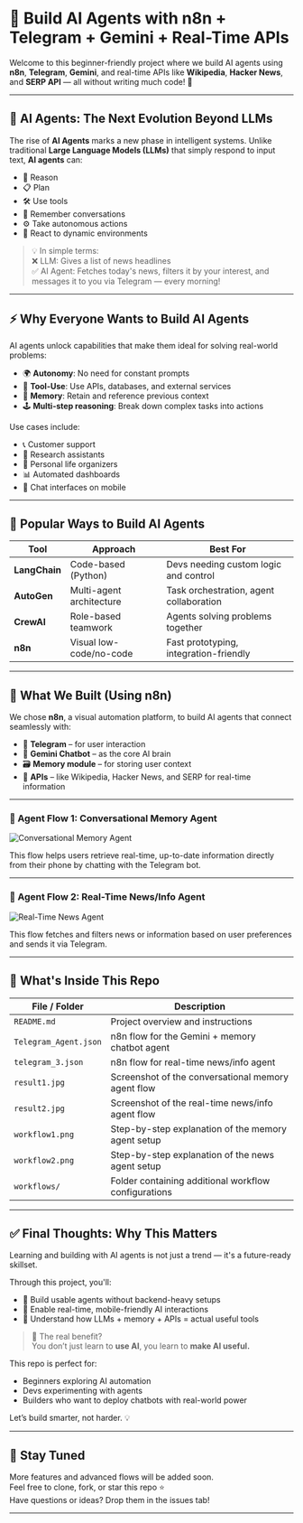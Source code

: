 # 🤖 Build AI Agents with n8n + Telegram + Gemini + Real-Time APIs

Welcome to this beginner-friendly project where we build AI agents using **n8n**, **Telegram**, **Gemini**, and real-time APIs like **Wikipedia**, **Hacker News**, and **SERP API** — all without writing much code! 🔧

---

## 🧠 AI Agents: The Next Evolution Beyond LLMs

The rise of **AI Agents** marks a new phase in intelligent systems. Unlike traditional **Large Language Models (LLMs)** that simply respond to input text, **AI agents** can:

- 🧩 Reason  
- 📋 Plan  
- 🛠️ Use tools  
- 🧠 Remember conversations  
- ⚙️ Take autonomous actions  
- 🔄 React to dynamic environments  

> 💡 In simple terms:  
> ❌ LLM: Gives a list of news headlines  
> ✅ AI Agent: Fetches today's news, filters it by your interest, and messages it to you via Telegram — every morning!

---

## ⚡ Why Everyone Wants to Build AI Agents

AI agents unlock capabilities that make them ideal for solving real-world problems:

- 🌍 **Autonomy**: No need for constant prompts  
- 🔗 **Tool-Use**: Use APIs, databases, and external services  
- 💾 **Memory**: Retain and reference previous context  
- 🕹️ **Multi-step reasoning**: Break down complex tasks into actions  

Use cases include:
- 📞 Customer support  
- 🧪 Research assistants  
- 📅 Personal life organizers  
- 📊 Automated dashboards  
- 🤖 Chat interfaces on mobile  

---

## 🧰 Popular Ways to Build AI Agents

| Tool        | Approach                       | Best For                              |
|-------------|-------------------------------|----------------------------------------|
| **LangChain** | Code-based (Python)           | Devs needing custom logic and control |
| **AutoGen**   | Multi-agent architecture       | Task orchestration, agent collaboration |
| **CrewAI**    | Role-based teamwork            | Agents solving problems together       |
| **n8n**       | Visual low-code/no-code        | Fast prototyping, integration-friendly |

---

## 🚀 What We Built (Using n8n)

We chose **n8n**, a visual automation platform, to build AI agents that connect seamlessly with:

- 📱 **Telegram** – for user interaction  
- 🧠 **Gemini Chatbot** – as the core AI brain  
- 🗃️ **Memory module** – for storing user context  
- 🔗 **APIs** – like Wikipedia, Hacker News, and SERP for real-time information  

---

### 🔄 Agent Flow 1: Conversational Memory Agent

![Conversational Memory Agent](result1.jpg)

This flow helps users retrieve real-time, up-to-date information directly from their phone by chatting with the Telegram bot.

---

### 🔄 Agent Flow 2: Real-Time News/Info Agent

![Real-Time News Agent](result2.jpg)

This flow fetches and filters news or information based on user preferences and sends it via Telegram.

---

## 📁 What's Inside This Repo

| File / Folder                  | Description                                          |
|-------------------------------|------------------------------------------------------|
| `README.md`                   | Project overview and instructions                   |
| `Telegram_Agent.json`         | n8n flow for the Gemini + memory chatbot agent       |
| `telegram_3.json`             | n8n flow for real-time news/info agent               |
| `result1.jpg`                 | Screenshot of the conversational memory agent flow  |
| `result2.jpg`                 | Screenshot of the real-time news/info agent flow    |
| `workflow1.png`               | Step-by-step explanation of the memory agent setup  |
| `workflow2.png`               | Step-by-step explanation of the news agent setup    |
| `workflows/`                  | Folder containing additional workflow configurations|

---

## ✅ Final Thoughts: Why This Matters

Learning and building with AI agents is not just a trend — it's a future-ready skillset.

Through this project, you'll:
- 🔧 Build usable agents without backend-heavy setups
- 📱 Enable real-time, mobile-friendly AI interactions
- 🧠 Understand how LLMs + memory + APIs = actual useful tools

> 🎯 The real benefit?  
> You don’t just learn to **use AI**, you learn to **make AI useful.**

This repo is perfect for:
- Beginners exploring AI automation  
- Devs experimenting with agents  
- Builders who want to deploy chatbots with real-world power  

Let’s build smarter, not harder. 💡

---

## 📌 Stay Tuned

More features and advanced flows will be added soon.  
Feel free to clone, fork, or star this repo ⭐  
Have questions or ideas? Drop them in the issues tab!

---
